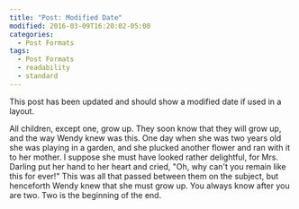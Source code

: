 ```yaml
---
title: "Post: Modified Date"
modified: 2016-03-09T16:20:02-05:00
categories:
  - Post Formats
tags:
  - Post Formats
  - readability
  - standard
---
```


This post has been updated and should show a modified date if used in a layout.

All children, except one, grow up. They soon know that they will grow up, and
the way Wendy knew was this. One day when she was two years old she was playing
in a garden, and she plucked another flower and ran with it to her mother. I
suppose she must have looked rather delightful, for Mrs. Darling put her hand to
her heart and cried, "Oh, why can't you remain like this for ever!" This was all
that passed between them on the subject, but henceforth Wendy knew that she must
grow up. You always know after you are two. Two is the beginning of the end.
